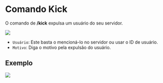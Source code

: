 # Comando Kick

O comando de **/kick** expulsa um usuário do seu servidor.

<img
  src="https://i.imgur.com/sxfQtBR.png"
  className="mx-auto"
/>

- `Usuário`: Este basta o mencioná-lo no servidor ou usar o ID de usuário.
- `Motivo`: Diga o motivo pela expulsão do usuário.

## Exemplo

<img
  src="https://i.imgur.com/TjUqteQ.png"
  className="mx-auto"
/>